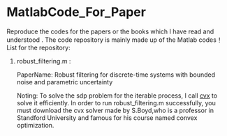 # MatlabCode_For_Paper
Reproduce the codes for the papers or the books which I have  read and understood .
The code repository is mainly made up of the Matlab codes！
List for the repository:
1. robust_filtering.m :
   
	PaperName: Robust filtering for discrete-time systems with bounded noise and parametric uncertainty

	Noting: To solve the sdp problem for the iterable process, I call [cvx](https://cvxr.com/cvx/) to solve it efficiently. In order to run robust_filtering.m successfully, you must download the cvx solver made by S.Boyd,who is a professor in Standford University and famous for his course named convex optimization.  	
